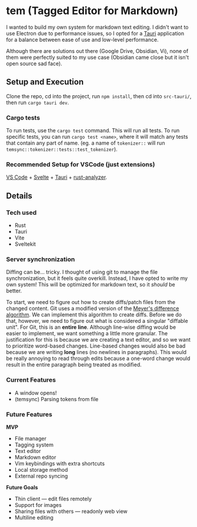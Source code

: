 # tem (Tagged Editor for Markdown)

I wanted to build my own system for markdown text editing. I didn't want to use Electron due to performance issues, so I opted for a [Tauri](https://tauri.app/) application for a balance between ease of use and low-level performance.

Although there are solutions out there (Google Drive, Obsidian, Vi), none of them were perfectly suited to my use case (Obsidian came close but it isn't open source sad face).

## Setup and Execution

Clone the repo, cd into the project, run `npm install`, then cd into `src-tauri/`, then run `cargo tauri dev`.

### Cargo tests

To run tests, use the `cargo test` command. This will run all tests. To run specific tests, you can run `cargo test <name>`, where it will match any tests that contain any part of name. (eg. a name of `tokenizer::` will run `temsync::tokenizer::tests::test_tokenizer`).

### Recommended Setup for VSCode (just extensions)

[VS Code](https://code.visualstudio.com/) + [Svelte](https://marketplace.visualstudio.com/items?itemName=svelte.svelte-vscode) + [Tauri](https://marketplace.visualstudio.com/items?itemName=tauri-apps.tauri-vscode) + [rust-analyzer](https://marketplace.visualstudio.com/items?itemName=rust-lang.rust-analyzer).

## Details

### Tech used

- Rust
- Tauri
- Vite
- Sveltekit

### Server synchronization

Diffing can be... tricky. I thought of using git to manage the file synchronization, but it feels quite overkill. Instead, I have opted to write my own system! This will be optimized for markdown text, so it _should_ be better.

To start, we need to figure out how to create diffs/patch files from the changed content. Git uses a modified version of the [Meyer's difference algorithm](https://www.nathaniel.ai/myers-diff/). We can implement this algorithm to create diffs. Before we do that, however, we need to figure out what is considered a singular "diffable unit". For Git, this is an **entire line**. Although line-wise diffing would be easier to implement, we want something a little more granular. The justification for this is because we are creating a text editor, and so we want to prioritize word-based changes. Line-based changes would also be bad because we are writing **long** lines (no newlines in paragraphs). This would be really annoying to read through edits because a one-word change would result in the entire paragraph being treated as modified.

### Current Features

- A window opens!
- (temsync) Parsing tokens from file

### Future Features

**MVP**
- File manager
- Tagging system
- Text editor
- Markdown editor
- Vim keybindings with extra shortcuts
- Local storage method
- External repo syncing

**Future Goals**
- Thin client — edit files remotely
- Support for images
- Sharing files with others — readonly web view
- Multiline editing
